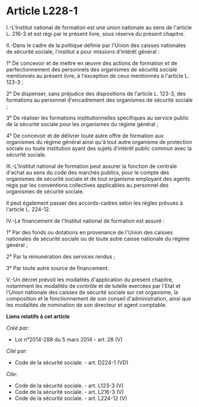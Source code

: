 # Article L228-1

I.-L'Institut national de formation est une union nationale au sens de l'article L. 216-3 et est régi par le présent livre,
sous réserve du présent chapitre. 

II.-Dans le cadre de la politique définie par l'Union des caisses nationales de sécurité sociale, l'institut a pour missions
d'intérêt général : 

1° De concevoir et de mettre en œuvre des actions de formation et de perfectionnement des personnels des organismes de
sécurité sociale mentionnés au présent livre, à l'exception de ceux mentionnés à l'article L. 123-3 ; 

2° De dispenser, sans préjudice des dispositions de l'article L. 123-3, des formations au personnel d'encadrement des
organismes de sécurité sociale ; 

3° De réaliser les formations institutionnelles spécifiques au service public de la sécurité sociale pour les organismes du
régime général ; 

4° De concevoir et de délivrer toute autre offre de formation aux organismes du régime général ainsi qu'à tout autre
organisme de protection sociale ou toute institution ayant des sujets d'intérêt public commun avec la sécurité sociale. 

III.-L'Institut national de formation peut assurer la fonction de centrale d'achat au sens du code des marchés publics, pour
le compte des organismes de sécurité sociale et de tout organisme employant des agents régis par les conventions collectives
applicables au personnel des organismes de sécurité sociale. 

Il peut également passer des accords-cadres selon les règles prévues à l'article L. 224-12. 

IV.-Le financement de l'Institut national de formation est assuré : 

1° Par des fonds ou dotations en provenance de l'Union des caisses nationales de sécurité sociale ou de toute autre caisse
nationale du régime général ; 

2° Par la rémunération des services rendus ; 

3° Par toute autre source de financement. 

V.-Un décret prévoit les modalités d'application du présent chapitre, notamment les modalités de contrôle et de tutelle
exercées par l'Etat et l'Union nationale des caisses de sécurité sociale sur cet organisme, la composition et le
fonctionnement de son conseil d'administration, ainsi que les modalités de nomination de son directeur et agent comptable.

**Liens relatifs à cet article**

_Créé par_:

  - Loi n°2014-288 du 5 mars 2014 - art. 28 (V)

_Cité par_:

  - Code de la sécurité sociale. - art. D224-1 (VD)

_Cite_:

  - Code de la sécurité sociale. - art. L123-3 (V)
  - Code de la sécurité sociale. - art. L216-3 (V)
  - Code de la sécurité sociale. - art. L224-12 (V)
